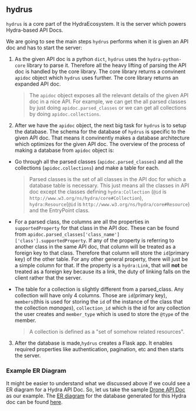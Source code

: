 ## hydrus

`hydrus` is a core part of the HydraEcosystem. It is the server which powers Hydra-based API Docs.

We are going to see the main steps `hydrus` performs when it is given an API doc and has to start the server:

1) As the given API doc is a python `dict`, `hydrus` uses the `hydra-python-core` library to parse it. Therefore all the heavy lifting of parsing the API doc is handled by the core library. The core library returns a convinent `apidoc` object which `hydrus` uses further.  The core library returns an expanded API doc.
    > The `apidoc` object exposes all the relevant details of the given API doc in a nice API. For example, we can get the all parsed classes by just doing `apidoc.parsed_classes` or we can get all collections by doing `apidoc.collections`.
2) After we have the `apidoc` object, the next big task for `hydrus` is to setup the database. The schema for the database of `hydrus` is specific to the given API doc. That means it convinently makes a database architecture which optimizes for the given API doc.
The overview of the process of making a database from `apidoc` object is:
-  Go through all the parsed classes (`apidoc.parsed_classes`) and all the collections (`apidoc.collections`) and make a table for each.
	> Parsed classes is the set of all classes in the API doc for which a database table is necessary. This just means all the classes in API doc except the classes defining `hydra:Collection` (`@id` is `http://www.w3.org/ns/hydra/core#Collection`), `hydra:Resource`(`@id` is `http://www.w3.org/ns/hydra/core#Resource`) and the EntryPoint class.

- For a parsed class, the columns are all the properties in `supportedProperty` for that class in the API doc. These can be found from `apidoc.parsed_classes['class_name']['class'].supportedProperty`. If any of the property is referring to another class in the same API doc, that column will be treated as a foreign key to that class. Therefore that column will store the `id`(primary key) of the other table. For any other general property, there will just be a simple column for that. If the property is a `hydra:Link`, that will **not** be treated as a foreign key because its a link, the duty of linking falls on the client rather that the server.  
- The table for a collection is slightly different from a parsed_class. Any collection will have only 4 columns. Those are `id`(primary key), `members`(this is used for storing the `id` of the instance of the class that the collection *manages*), `collection_id` which is the id for any collection the user creates and `member_type` which is used to store the `@type` of the member.
	> A collection is defined as a "set of somehow related resources".

3) After the database is made,`hydrus` creates a Flask app. It enables required properties like authentication, pagination, etc and then starts the server.


### Example ER Diagram
It might be easier to understand what we discussed above if we could see a ER diagram for a Hydra API Doc.
So, let us take the sample [Drone API Doc](https://github.com/HTTP-APIs/hydrus/blob/develop/hydrus/samples/hydra_doc_sample.py) as our example.
The [ER diagram](https://en.wikipedia.org/wiki/Entity%E2%80%93relationship_model) for the database generated for this Hydra doc can be found [here](er_diagram.pdf).

